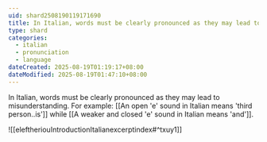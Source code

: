 ```yaml
---
uid: shard2508190119171690
title: In Italian, words must be clearly pronounced as they may lead to misunderstanding
type: shard
categories:
  - italian
  - pronunciation
  - language
dateCreated: 2025-08-19T01:19:17+08:00
dateModified: 2025-08-19T01:47:10+08:00
---
```

In Italian, words must be clearly pronounced as they may lead to misunderstanding. For example: [[An open 'e' sound in Italian means 'third person..is']] while [[A weaker and closed 'e' sound in Italian means 'and']]. 

![[eleftheriouIntroductionItalianexcerptindex#^txuy1]]